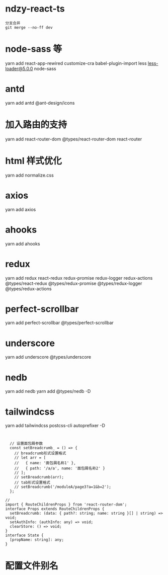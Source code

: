 # ndzy-react-ts

```
分支合并
git merge --no-ff dev
```

# node-sass 等

yarn add react-app-rewired customize-cra babel-plugin-import less less-loader@5.0.0 node-sass

# antd

yarn add antd @ant-design/icons

# 加入路由的支持

yarn add react-router-dom @types/react-router-dom react-router

# html 样式优化

yarn add normalize.css

# axios

yarn add axios

# ahooks

yarn add ahooks

# redux

yarn add redux react-redux redux-promise redux-logger redux-actions @types/react-redux @types/redux-promise @types/redux-logger @types/redux-actions

# perfect-scrollbar

yarn add perfect-scrollbar @types/perfect-scrollbar

# underscore

yarn add underscore @types/underscore

# nedb

yarn add nedb
yarn add @types/nedb -D

# tailwindcss
yarn add tailwindcss postcss-cli autoprefixer -D

#

```
  // 设置面包屑参数
  const setBreadcrumb_ = () => {
    // breadcrumb形式设置格式
    // let arr = [
    //   { name: '面包屑名称1' },
    //   { path: '/a/a', name: '面包屑名称2' }
    // ];
    // setBreadcrumb(arr);
    // tab形式设置格式
    // setBreadcrumb('/moduleA/page3?a=1&b=2');
  };

// 
import { RouteChildrenProps } from 'react-router-dom';
interface Props extends RouteChildrenProps {
  setBreadcrumb: (data: { path?: string; name: string }[] | string) => void;
  setAuthInfo: (authInfo: any) => void;
  clearStore: () => void;
}
interface State {
  [propName: string]: any;
}
```
# 配置文件别名

